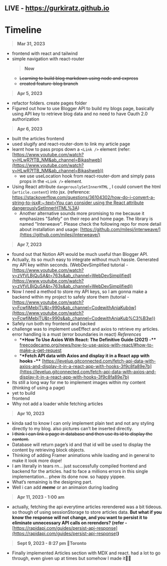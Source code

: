 ## LIVE - https://gurkiratz.github.io

# Timeline

> **Mar 31, 2023**

- frontend with react and tailwind
- simple navigation with react-router
  > **Now**
  - ~~Learning to build blog markdown using node and express~~
  - ~~created feature-blog branch~~

> **Apr 5, 2023**

- refactor folders. create pages folder
- Figured out how to use Blogger API to build my blogs page, basically using API key to retrieve blog data and no need to have Oauth 2.0 authorization

> **Apr 6, 2023**

- built the articles frontend
- used slugify and react-router-dom to link my article page
- learnt how to pass props down a `<Link />` element (refer: [https://www.youtube.com/watch?v=HLwR7fTB_NM&ab_channel=Bikashweb](https://www.youtube.com/watch?v=HLwR7fTB_NM&ab_channel=Bikashweb))
  - we use useLocation hook from react-router-dom and simply pass props in the `<Link />` element.
- Using React attribute `dangerouslySetInnerHTML` , I could convert the html (`article.content`) into jsx. (reference: [https://stackoverflow.com/questions/36104302/how-do-i-convert-a-string-to-jsx#:~:text=You can consider using the React attribute dangerouslySetInnerHTML%3A](https://stackoverflow.com/questions/36104302/how-do-i-convert-a-string-to-jsx#:~:text=You%20can%20consider%20using%20the%20React%20attribute%20dangerouslySetInnerHTML%3A))
  - Another alternative sounds more promising to me because it emphasizes "Safely" on their repo and home page. The library is named "Interweave". Please check the following repo for more detail about installation and usage: [https://github.com/milesj/interweave/](https://github.com/milesj/interweave/)

> **Apr 7, 2023**

- found out that Notion API would be much useful than Blogger API.
- Actually, its so much easy to integrate without much hassle. Generated my API key within seconds. (WebDevSimplified tutorial - [https://www.youtube.com/watch?v=zVfVLBjQuSA&t=763s&ab_channel=WebDevSimplified](https://www.youtube.com/watch?v=zVfVLBjQuSA&t=763s&ab_channel=WebDevSimplified))
- Now I need a method to store my API keys, so I am gonna make a backend within my project to safely store them (tutorial - [https://www.youtube.com/watch?v=FcwfjMebjTU&t=990s&ab_channel=CodewithAniaKubów](https://www.youtube.com/watch?v=FcwfjMebjTU&t=990s&ab_channel=CodewithAniaKub%C3%B3w))
- Safely run both my frontend and backed
- challenge was to implement useEffect and axios to retrieve my articles. error handling is a must (error boundaries in react)
  _References_
  - \***\*How To Use Axios With React: The Definitive Guide (2021) -\*\*** [freecodecamp.org/news/how-to-use-axios-with-react/#how-to-make-a-get-request](http://freecodecamp.org/news/how-to-use-axios-with-react/#how-to-make-a-get-request)
  - \***\*Fetch API data with Axios and display it in a React app with hooks -\*\*** [https://levelup.gitconnected.com/fetch-api-data-with-axios-and-display-it-in-a-react-app-with-hooks-3f9c8fa89e7b](https://levelup.gitconnected.com/fetch-api-data-with-axios-and-display-it-in-a-react-app-with-hooks-3f9c8fa89e7b)
- Its still a long way for me to implement images within my content (thinking of using a page)
- yet to build <Article /> frontend
- Why not add a loader while fetching articles

> **Apr 10, 2023**

- kinda sad to know I can only implement plain text and not any styling directly to my blog. also pictures can’t be inserted directly.
- ~~I think i can link a page in database and then use its id to display the content.~~
- Database will return page’s id and that id will be used to display the content by retrieving block objects.
- Thinking of adding Framer animations while loading and in general to make it look more dope!
- I am literally in tears rn… just successfully compiled frontend and backend for the articles. had to face a millions errors in this single implementation… phew its done now. so happy yippee.
- What’s remaining is the designing part.
- Well i can add **_meme_** or an animaion during loading

> **Apr 11, 2023 - 1:00 am**

- actually, fetching the api everytime articles rerendered was a bit tideous. so though of using sessionStorage to store articles data. **But what if you know the response will not change, and you want to persist it to eliminate unnecessary API calls on rerenders? (refer -** [https://rapidapi.com/guides/persist-api-response](https://rapidapi.com/guides/persist-api-response)**)**

> **Sept 9, 2023 - 8:27 pm 📍Toronto**

- Finally implemented Articles section with MDX and react. had a lot to go through, even given up at times but somehow I made it🚀🥊

